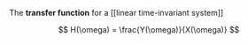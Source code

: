 The **transfer function** for a [[linear time-invariant system]]

$$
H(\omega) = \frac{Y(\omega)}{X(\omega)}
$$